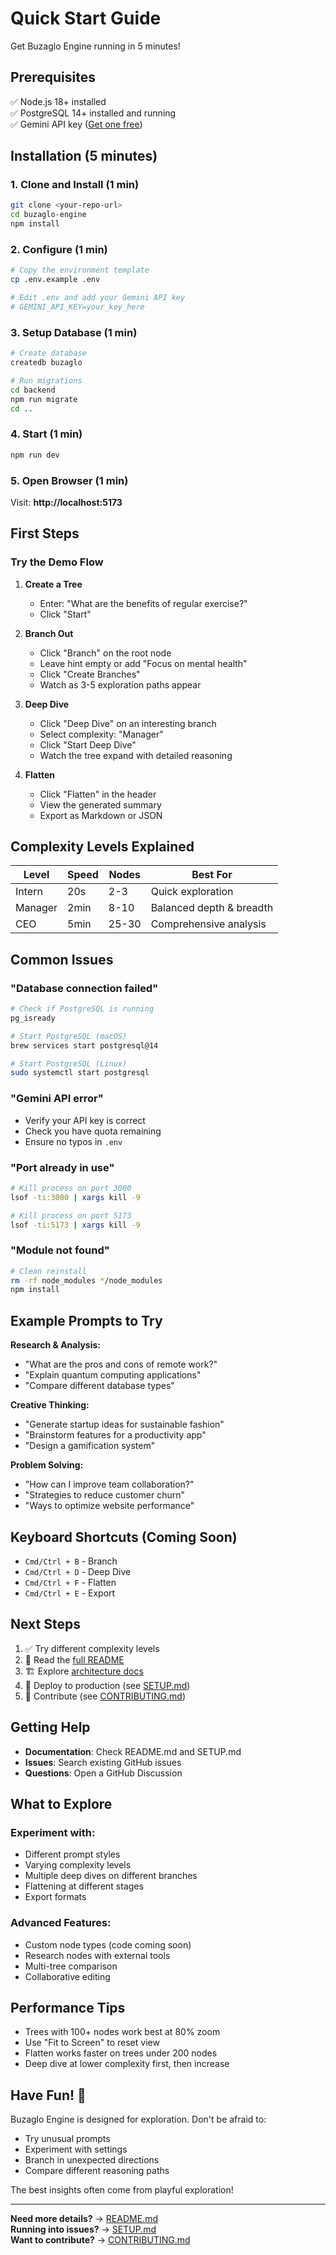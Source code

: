 # Quick Start Guide

Get Buzaglo Engine running in 5 minutes!

## Prerequisites

✅ Node.js 18+ installed  
✅ PostgreSQL 14+ installed and running  
✅ Gemini API key ([Get one free](https://ai.google.dev/))

## Installation (5 minutes)

### 1. Clone and Install (1 min)
```bash
git clone <your-repo-url>
cd buzaglo-engine
npm install
```

### 2. Configure (1 min)
```bash
# Copy the environment template
cp .env.example .env

# Edit .env and add your Gemini API key
# GEMINI_API_KEY=your_key_here
```

### 3. Setup Database (1 min)
```bash
# Create database
createdb buzaglo

# Run migrations
cd backend
npm run migrate
cd ..
```

### 4. Start (1 min)
```bash
npm run dev
```

### 5. Open Browser (1 min)
Visit: **http://localhost:5173**

## First Steps

### Try the Demo Flow

1. **Create a Tree**
   - Enter: "What are the benefits of regular exercise?"
   - Click "Start"

2. **Branch Out**
   - Click "Branch" on the root node
   - Leave hint empty or add "Focus on mental health"
   - Click "Create Branches"
   - Watch as 3-5 exploration paths appear

3. **Deep Dive**
   - Click "Deep Dive" on an interesting branch
   - Select complexity: "Manager"
   - Click "Start Deep Dive"
   - Watch the tree expand with detailed reasoning

4. **Flatten**
   - Click "Flatten" in the header
   - View the generated summary
   - Export as Markdown or JSON

## Complexity Levels Explained

| Level   | Speed | Nodes | Best For                    |
|---------|-------|-------|-----------------------------|
| Intern  | 20s   | 2-3   | Quick exploration           |
| Manager | 2min  | 8-10  | Balanced depth & breadth    |
| CEO     | 5min  | 25-30 | Comprehensive analysis      |

## Common Issues

### "Database connection failed"
```bash
# Check if PostgreSQL is running
pg_isready

# Start PostgreSQL (macOS)
brew services start postgresql@14

# Start PostgreSQL (Linux)
sudo systemctl start postgresql
```

### "Gemini API error"
- Verify your API key is correct
- Check you have quota remaining
- Ensure no typos in `.env`

### "Port already in use"
```bash
# Kill process on port 3000
lsof -ti:3000 | xargs kill -9

# Kill process on port 5173
lsof -ti:5173 | xargs kill -9
```

### "Module not found"
```bash
# Clean reinstall
rm -rf node_modules */node_modules
npm install
```

## Example Prompts to Try

**Research & Analysis:**
- "What are the pros and cons of remote work?"
- "Explain quantum computing applications"
- "Compare different database types"

**Creative Thinking:**
- "Generate startup ideas for sustainable fashion"
- "Brainstorm features for a productivity app"
- "Design a gamification system"

**Problem Solving:**
- "How can I improve team collaboration?"
- "Strategies to reduce customer churn"
- "Ways to optimize website performance"

## Keyboard Shortcuts (Coming Soon)

- `Cmd/Ctrl + B` - Branch
- `Cmd/Ctrl + D` - Deep Dive
- `Cmd/Ctrl + F` - Flatten
- `Cmd/Ctrl + E` - Export

## Next Steps

1. ✅ Try different complexity levels
2. 📖 Read the [full README](README.md)
3. 🏗️ Explore [architecture docs](ARCHITECTURE.md)
4. 🚀 Deploy to production (see [SETUP.md](SETUP.md))
5. 🤝 Contribute (see [CONTRIBUTING.md](CONTRIBUTING.md))

## Getting Help

- **Documentation**: Check README.md and SETUP.md
- **Issues**: Search existing GitHub issues
- **Questions**: Open a GitHub Discussion

## What to Explore

### Experiment with:
- Different prompt styles
- Varying complexity levels
- Multiple deep dives on different branches
- Flattening at different stages
- Export formats

### Advanced Features:
- Custom node types (code coming soon)
- Research nodes with external tools
- Multi-tree comparison
- Collaborative editing

## Performance Tips

- Trees with 100+ nodes work best at 80% zoom
- Use "Fit to Screen" to reset view
- Flatten works faster on trees under 200 nodes
- Deep dive at lower complexity first, then increase

## Have Fun! 🎉

Buzaglo Engine is designed for exploration. Don't be afraid to:
- Try unusual prompts
- Experiment with settings
- Branch in unexpected directions
- Compare different reasoning paths

The best insights often come from playful exploration!

---

**Need more details?** → [README.md](README.md)  
**Running into issues?** → [SETUP.md](SETUP.md)  
**Want to contribute?** → [CONTRIBUTING.md](CONTRIBUTING.md)

